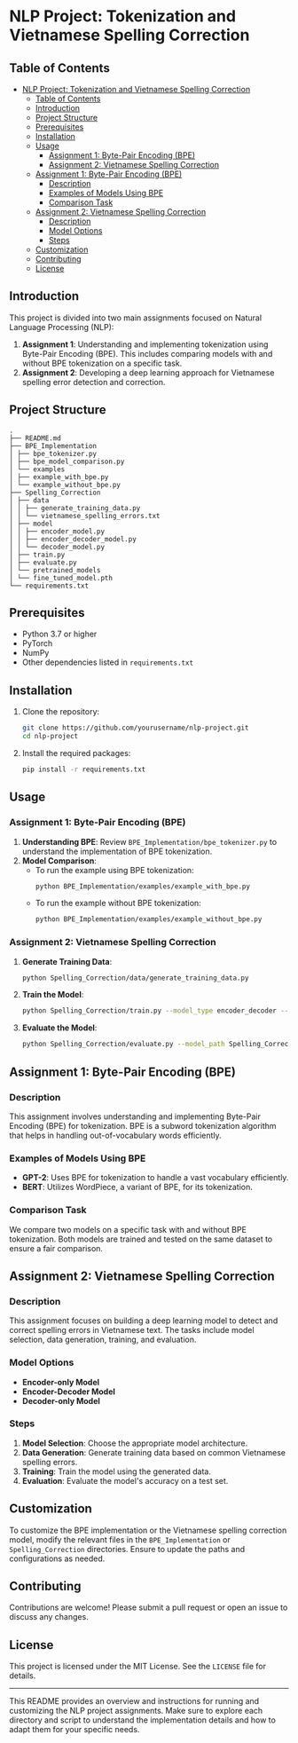 # NLP Project: Tokenization and Vietnamese Spelling Correction

## Table of Contents
- [NLP Project: Tokenization and Vietnamese Spelling Correction](#nlp-project-tokenization-and-vietnamese-spelling-correction)
  - [Table of Contents](#table-of-contents)
  - [Introduction](#introduction)
  - [Project Structure](#project-structure)
  - [Prerequisites](#prerequisites)
  - [Installation](#installation)
  - [Usage](#usage)
    - [Assignment 1: Byte-Pair Encoding (BPE)](#assignment-1-byte-pair-encoding-bpe)
    - [Assignment 2: Vietnamese Spelling Correction](#assignment-2-vietnamese-spelling-correction)
  - [Assignment 1: Byte-Pair Encoding (BPE)](#assignment-1-byte-pair-encoding-bpe-1)
    - [Description](#description)
    - [Examples of Models Using BPE](#examples-of-models-using-bpe)
    - [Comparison Task](#comparison-task)
  - [Assignment 2: Vietnamese Spelling Correction](#assignment-2-vietnamese-spelling-correction-1)
    - [Description](#description-1)
    - [Model Options](#model-options)
    - [Steps](#steps)
  - [Customization](#customization)
  - [Contributing](#contributing)
  - [License](#license)

## Introduction
This project is divided into two main assignments focused on Natural Language Processing (NLP):

1. **Assignment 1**: Understanding and implementing tokenization using Byte-Pair Encoding (BPE). This includes comparing models with and without BPE tokenization on a specific task.
2. **Assignment 2**: Developing a deep learning approach for Vietnamese spelling error detection and correction.

## Project Structure

```
.
├── README.md
├── BPE_Implementation
│ ├── bpe_tokenizer.py
│ ├── bpe_model_comparison.py
│ └── examples
│ ├── example_with_bpe.py
│ └── example_without_bpe.py
├── Spelling_Correction
│ ├── data
│ │ ├── generate_training_data.py
│ │ └── vietnamese_spelling_errors.txt
│ ├── model
│ │ ├── encoder_model.py
│ │ ├── encoder_decoder_model.py
│ │ └── decoder_model.py
│ ├── train.py
│ ├── evaluate.py
│ └── pretrained_models
│ └── fine_tuned_model.pth
└── requirements.txt
```

## Prerequisites
- Python 3.7 or higher
- PyTorch
- NumPy
- Other dependencies listed in `requirements.txt`

## Installation
1. Clone the repository:
    ```sh
    git clone https://github.com/yourusername/nlp-project.git
    cd nlp-project
    ```

2. Install the required packages:
    ```sh
    pip install -r requirements.txt
    ```

## Usage

### Assignment 1: Byte-Pair Encoding (BPE)
1. **Understanding BPE**: Review `BPE_Implementation/bpe_tokenizer.py` to understand the implementation of BPE tokenization.
2. **Model Comparison**:
    - To run the example using BPE tokenization:
      ```sh
      python BPE_Implementation/examples/example_with_bpe.py
      ```
    - To run the example without BPE tokenization:
      ```sh
      python BPE_Implementation/examples/example_without_bpe.py
      ```

### Assignment 2: Vietnamese Spelling Correction
1. **Generate Training Data**:
    ```sh
    python Spelling_Correction/data/generate_training_data.py
    ```
2. **Train the Model**:
    ```sh
    python Spelling_Correction/train.py --model_type encoder_decoder --data_path Spelling_Correction/data/vietnamese_spelling_errors.txt
    ```
3. **Evaluate the Model**:
    ```sh
    python Spelling_Correction/evaluate.py --model_path Spelling_Correction/pretrained_models/fine_tuned_model.pth
    ```

## Assignment 1: Byte-Pair Encoding (BPE)
### Description
This assignment involves understanding and implementing Byte-Pair Encoding (BPE) for tokenization. BPE is a subword tokenization algorithm that helps in handling out-of-vocabulary words efficiently.

### Examples of Models Using BPE
- **GPT-2**: Uses BPE for tokenization to handle a vast vocabulary efficiently.
- **BERT**: Utilizes WordPiece, a variant of BPE, for its tokenization.

### Comparison Task
We compare two models on a specific task with and without BPE tokenization. Both models are trained and tested on the same dataset to ensure a fair comparison.

## Assignment 2: Vietnamese Spelling Correction
### Description
This assignment focuses on building a deep learning model to detect and correct spelling errors in Vietnamese text. The tasks include model selection, data generation, training, and evaluation.

### Model Options
- **Encoder-only Model**
- **Encoder-Decoder Model**
- **Decoder-only Model**

### Steps
1. **Model Selection**: Choose the appropriate model architecture.
2. **Data Generation**: Generate training data based on common Vietnamese spelling errors.
3. **Training**: Train the model using the generated data.
4. **Evaluation**: Evaluate the model's accuracy on a test set.

## Customization
To customize the BPE implementation or the Vietnamese spelling correction model, modify the relevant files in the `BPE_Implementation` or `Spelling_Correction` directories. Ensure to update the paths and configurations as needed.

## Contributing
Contributions are welcome! Please submit a pull request or open an issue to discuss any changes.

## License
This project is licensed under the MIT License. See the `LICENSE` file for details.

---

This README provides an overview and instructions for running and customizing the NLP project assignments. Make sure to explore each directory and script to understand the implementation details and how to adapt them for your specific needs.
